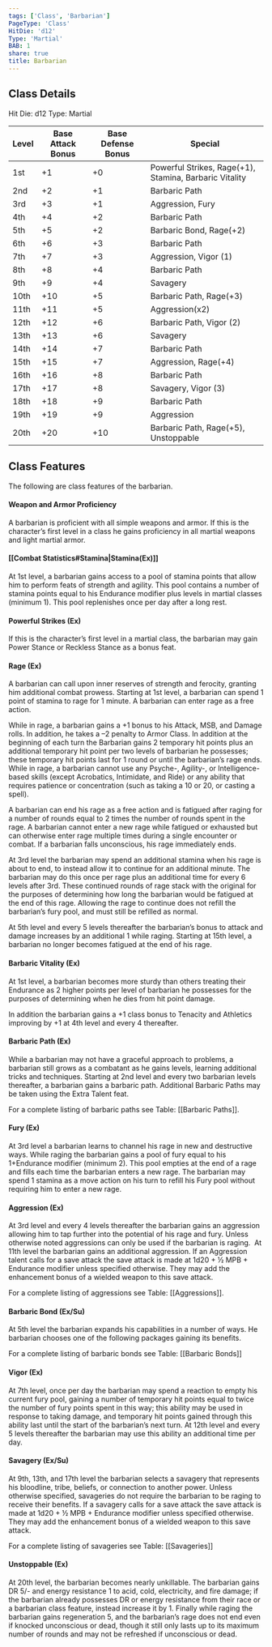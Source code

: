 ```yaml
---
tags: ['Class', 'Barbarian']
PageType: 'Class'
HitDie: 'd12'
Type: 'Martial'
BAB: 1
share: true
title: Barbarian
---
```


## Class Details
Hit Die:  d12
Type: Martial

| Level | Base Attack Bonus | Base Defense Bonus | Special                                                |
| ----- | ----------------- | ------------------ | ------------------------------------------------------ |
| 1st   | +1                | +0                 | Powerful Strikes, Rage(+1), Stamina, Barbaric Vitality |
| 2nd   | +2                | +1                 | Barbaric Path                                          |
| 3rd   | +3                | +1                 | Aggression, Fury                                       |
| 4th   | +4                | +2                 | Barbaric Path                                          |
| 5th   | +5                | +2                 | Barbaric Bond, Rage(+2)                                |
| 6th   | +6                | +3                 | Barbaric Path                                          |
| 7th   | +7                | +3                 | Aggression, Vigor (1)                                  |
| 8th   | +8                | +4                 | Barbaric Path                                          |
| 9th   | +9                | +4                 | Savagery                                               |
| 10th  | +10               | +5                 | Barbaric Path, Rage(+3)                                |
| 11th  | +11               | +5                 | Aggression(x2)                                         |
| 12th  | +12               | +6                 | Barbaric Path, Vigor (2)                               |
| 13th  | +13               | +6                 | Savagery                                               |
| 14th  | +14               | +7                 | Barbaric Path                                          |
| 15th  | +15               | +7                 | Aggression, Rage(+4)                                   |
| 16th  | +16               | +8                 | Barbaric Path                                          |
| 17th  | +17               | +8                 | Savagery, Vigor (3)                                    |
| 18th  | +18               | +9                 | Barbaric Path                                          |
| 19th  | +19               | +9                 | Aggression                                             |
| 20th  | +20               | +10                | Barbaric Path, Rage(+5), Unstoppable                   |

## Class Features

The following are class features of the barbarian. 

#### Weapon and Armor Proficiency

A barbarian is proficient with all simple weapons and armor. If this is the character’s first level in a class he gains proficiency in all martial weapons and light martial armor.
#### [[Combat Statistics#Stamina|Stamina(Ex)]]

At 1st level, a barbarian gains access to a pool of stamina points that allow him to perform feats of strength and agility. This pool contains a number of stamina points equal to his Endurance modifier plus levels in martial classes (minimum 1). This pool replenishes once per day after a long rest.
#### Powerful Strikes (Ex)

If this is the character’s first level in a martial class, the barbarian may gain Power Stance or Reckless Stance as a bonus feat.
#### Rage (Ex)

A barbarian can call upon inner reserves of strength and ferocity, granting him additional combat prowess. Starting at 1st level, a barbarian can spend 1 point of stamina to rage for 1 minute. A barbarian can enter rage as a free action.

While in rage, a barbarian gains a +1 bonus to his Attack, MSB, and Damage rolls. In addition, he takes a –2 penalty to Armor Class. In addition at the beginning of each turn the Barbarian gains 2 temporary hit points plus an additional temporary hit point per two levels of barbarian he possesses; these temporary hit points last for 1 round or until the barbarian’s rage ends. While in rage, a barbarian cannot use any Psyche-, Agility-, or Intelligence-based skills (except Acrobatics, Intimidate, and Ride) or any ability that requires patience or concentration (such as taking a 10 or 20, or casting a spell).

A barbarian can end his rage as a free action and is fatigued after raging for a number of rounds equal to 2 times the number of rounds spent in the rage. A barbarian cannot enter a new rage while fatigued or exhausted but can otherwise enter rage multiple times during a single encounter or combat. If a barbarian falls unconscious, his rage immediately ends.

At 3rd level the barbarian may spend an additional stamina when his rage is about to end, to instead allow it to continue for an additional minute. The barbarian may do this once per rage plus an additional time for every 6 levels after 3rd. These continued rounds of rage stack with the original for the purposes of determining how long the barbarian would be fatigued at the end of this rage. Allowing the rage to continue does not refill the barbarian’s fury pool, and must still be refilled as normal.

At 5th level and every 5 levels thereafter the barbarian’s bonus to attack and damage increases by an additional 1 while raging. Starting at 15th level, a barbarian no longer becomes fatigued at the end of his rage.

#### Barbaric Vitality (Ex)

At 1st level, a barbarian becomes more sturdy than others treating their Endurance as 2 higher points per level of barbarian he possesses for the purposes of determining when he dies from hit point damage.

In addition the barbarian gains a +1 class bonus to Tenacity and Athletics improving by +1 at 4th level and every 4 thereafter.

#### Barbaric Path (Ex)

While a barbarian may not have a graceful approach to problems, a barbarian still grows as a combatant as he gains levels, learning additional tricks and techniques. Starting at 2nd level and every two barbarian levels thereafter, a barbarian gains a barbaric path. Additional Barbaric Paths may be taken using the Extra Talent feat.

For a complete listing of barbaric paths see Table: [[Barbaric Paths]].

#### Fury (Ex)

At 3rd level a barbarian learns to channel his rage in new and destructive ways. While raging the barbarian gains a pool of fury equal to his 1+Endurance modifier (minimum 2). This pool empties at the end of a rage and fills each time the barbarian enters a new rage. The barbarian may spend 1 stamina as a move action on his turn to refill his Fury pool without requiring him to enter a new rage.

#### Aggression (Ex)

At 3rd level and every 4 levels thereafter the barbarian gains an aggression allowing him to tap further into the potential of his rage and fury. Unless otherwise noted aggressions can only be used if the barbarian is raging.  At 11th level the barbarian gains an additional aggression. If an Aggression talent calls for a save attack the save attack is made at 1d20 + ½ MPB + Endurance modifier unless specified otherwise. They may add the enhancement bonus of a wielded weapon to this save attack.

For a complete listing of aggressions see Table: [[Aggressions]].

#### Barbaric Bond (Ex/Su)

At 5th level the barbarian expands his capabilities in a number of ways. He barbarian chooses one of the following packages gaining its benefits.

For a complete listing of barbaric bonds see Table: [[Barbaric Bonds]]

#### Vigor (Ex)

At 7th level, once per day the barbarian may spend a reaction to empty his current fury pool, gaining a number of temporary hit points equal to twice the number of fury points spent in this way; this ability may be used in response to taking damage, and temporary hit points gained through this ability last until the start of the barbarian’s next turn. At 12th level and every 5 levels thereafter the barbarian may use this ability an additional time per day.

#### Savagery (Ex/Su)

At 9th, 13th, and 17th level the barbarian selects a savagery that represents his bloodline, tribe, beliefs, or connection to another power. Unless otherwise specified, savageries do not require the barbarian to be raging to receive their benefits. If a savagery calls for a save attack the save attack is made at 1d20 + ½ MPB + Endurance modifier unless specified otherwise. They may add the enhancement bonus of a wielded weapon to this save attack.

For a complete listing of savageries see Table: [[Savageries]]

#### Unstoppable (Ex)

At 20th level, the barbarian becomes nearly unkillable. The barbarian gains DR 5/- and energy resistance 1 to acid, cold, electricity, and fire damage; if the barbarian already possesses DR or energy resistance from their race or a barbarian class feature, instead increase it by 1. Finally while raging the barbarian gains regeneration 5, and the barbarian’s rage does not end even if knocked unconscious or dead, though it still only lasts up to its maximum number of rounds and may not be refreshed if unconscious or dead.